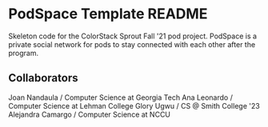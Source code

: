 # PodSpace Template README

Skeleton code for the ColorStack Sprout Fall '21 pod project. PodSpace is a private social network for pods to stay connected with each other after the program.

## Collaborators

Joan Nandaula / Computer Science at Georgia Tech
Ana Leonardo / Computer Science at Lehman College
Glory Ugwu / CS @ Smith College '23
Alejandra Camargo / Computer Science at NCCU